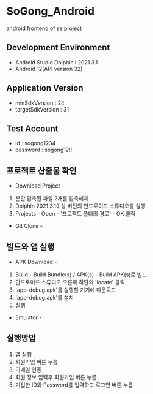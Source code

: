 # SoGong_Android
android frontend of se project

## Development Environment
- Android Studio Dolphin l 2021.3.1
- Android 12(API version 32) 

## Application Version
- minSdkVersion : 24
- targetSdkVersion : 31

## Test Account
- id : sogong1234
- password : sogong12!!

## 프로젝트 산출물 확인
- Download Project -
1. 분할 압축된 파일 2개를 압축해제
2. Dolphin 2021.3.1이상 버전의 안드로이드 스튜디오를 실행
3. Projects - Open - '프로젝트 폴더의 경로' - OK 클릭

- Git Clone -


## 빌드와 앱 실행
- APK Download -
1. Build - Build Bundle(s) / APK(s) - Build APK(s)로 빌드
2. 안드로이드 스튜디오 오른쪽 하단의 'locate' 클릭
3. 'app-debug.apk'를 실행할 기기에 다운로드
4. 'app-debug.apk'를 설치
5. 실행

- Emulator -


## 실행방법
1. 앱 실행
2. 회원가입 버튼 누름
3. 이메일 인증
4. 회원 정보 입력후 회원가입 버튼 누름
5. 기입한 ID와 Password를 입력하고 로그인 버튼 누름
